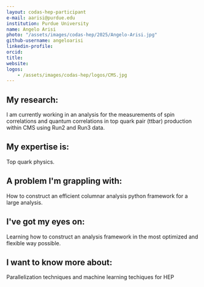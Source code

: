 ```yaml
---
layout: codas-hep-participant
e-mail: aarisi@purdue.edu
institution: Purdue University
name: Angelo Arisi
photo: "/assets/images/codas-hep/2025/Angelo-Arisi.jpg"
github-username: angeloarisi
linkedin-profile:
orcid:
title:
website:
logos:
    - /assets/images/codas-hep/logos/CMS.jpg
---
```

## My research:
I am currently working in an analysis for the measurements of spin correlations and quantum correlations in top quark pair (ttbar) production within CMS using Run2 and Run3 data.

## My expertise is:
Top quark physics.

## A problem I'm grappling with:
How to construct an efficient columnar analysis python framework for a large analysis.

## I've got my eyes on:
Learning how to construct an analysis framework in the most optimized and flexible way possible.

## I want to know more about:
Parallelization techniques and machine learning techiques for HEP

